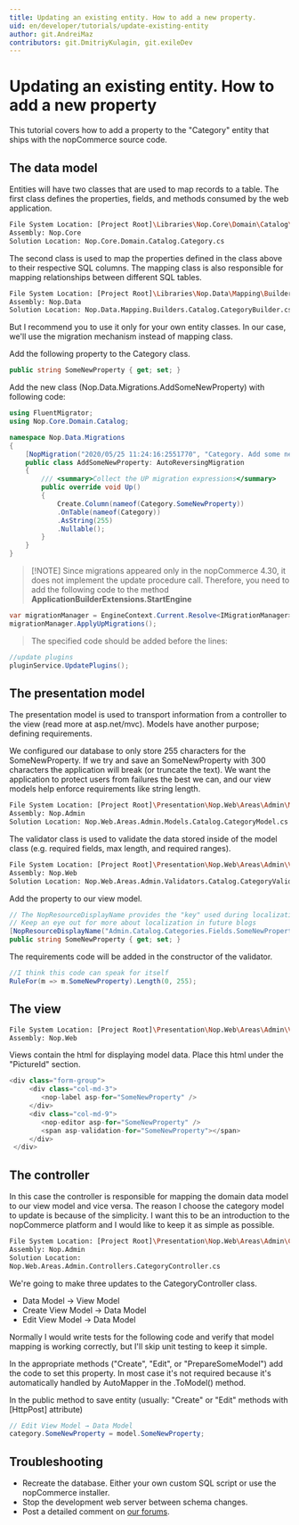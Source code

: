 ```yaml
---
title: Updating an existing entity. How to add a new property.
uid: en/developer/tutorials/update-existing-entity
author: git.AndreiMaz
contributors: git.DmitriyKulagin, git.exileDev
---
```


# Updating an existing entity. How to add a new property

This tutorial covers how to add a property to the "Category" entity that ships with the nopCommerce source code.

## The data model

Entities will have two classes that are used to map records to a table. The first class defines the properties, fields, and methods consumed by the web application.

```sh
File System Location: [Project Root]\Libraries\Nop.Core\Domain\Catalog\Category.cs
Assembly: Nop.Core
Solution Location: Nop.Core.Domain.Catalog.Category.cs
```

The second class is used to map the properties defined in the class above to their respective SQL columns. The mapping class is also responsible for mapping relationships between different SQL tables.

```sh
File System Location: [Project Root]\Libraries\Nop.Data\Mapping\Builders\Catalog\CategoryBuilder.cs
Assembly: Nop.Data
Solution Location: Nop.Data.Mapping.Builders.Catalog.CategoryBuilder.cs
```

But I recommend you to use it only for your own entity classes. In our case, we'll use the migration mechanism instead of mapping class.

Add the following property to the Category class.

```csharp
public string SomeNewProperty { get; set; }
```

Add the new class (Nop.Data.Migrations.AddSomeNewProperty) with following code:

```csharp
using FluentMigrator;
using Nop.Core.Domain.Catalog;

namespace Nop.Data.Migrations
{
    [NopMigration("2020/05/25 11:24:16:2551770", "Category. Add some new property")]
    public class AddSomeNewProperty: AutoReversingMigration
    {
        /// <summary>Collect the UP migration expressions</summary>
        public override void Up()
        {
            Create.Column(nameof(Category.SomeNewProperty))
            .OnTable(nameof(Category))
            .AsString(255)
            .Nullable();
        }
    }
}
```

> [!NOTE] Since migrations appeared only in the nopCommerce 4.30, it does not implement the update procedure call. Therefore, you need to add the following code to the method **ApplicationBuilderExtensions.StartEngine**

```csharp
var migrationManager = EngineContext.Current.Resolve<IMigrationManager>();
migrationManager.ApplyUpMigrations();
```

> The specified code should be added before the lines:

```csharp
//update plugins
pluginService.UpdatePlugins();
```

## The presentation model

The presentation model is used to transport information from a controller to the view (read more at asp.net/mvc). Models have another purpose; defining requirements.

We configured our database to only store 255 characters for the SomeNewProperty. If we try and save an SomeNewProperty with 300 characters the application will break (or truncate the text). We want the application to protect users from failures the best we can, and our view models help enforce requirements like string length.

```sh
File System Location: [Project Root]\Presentation\Nop.Web\Areas\Admin\Models\Catalog\CategoryModel.cs
Assembly: Nop.Admin
Solution Location: Nop.Web.Areas.Admin.Models.Catalog.CategoryModel.cs
```

The validator class is used to validate the data stored inside of the model class (e.g. required fields, max length, and required ranges).

```sh
File System Location: [Project Root]\Presentation\Nop.Web\Areas\Admin\Validators\Catalog\CategoryValidator.cs
Assembly: Nop.Web
Solution Location: Nop.Web.Areas.Admin.Validators.Catalog.CategoryValidator.cs
```

Add the property to our view model.

```csharp
// The NopResourceDisplayName provides the "key" used during localization
// Keep an eye out for more about localization in future blogs
[NopResourceDisplayName("Admin.Catalog.Categories.Fields.SomeNewProperty")]
public string SomeNewProperty { get; set; }
```

The requirements code will be added in the constructor of the validator.

```csharp
//I think this code can speak for itself
RuleFor(m => m.SomeNewProperty).Length(0, 255);
```

## The view

```sh
File System Location: [Project Root]\Presentation\Nop.Web\Areas\Admin\Views\Category\ _CreateOrUpdate.Info.cshtml
Assembly: Nop.Web
```

Views contain the html for displaying model data. Place this html under the "PictureId" section.

```csharp
<div class="form-group">
     <div class="col-md-3">
        <nop-label asp-for="SomeNewProperty" />
     </div>
     <div class="col-md-9">
        <nop-editor asp-for="SomeNewProperty" />
        <span asp-validation-for="SomeNewProperty"></span>
     </div>
 </div>
```

## The controller

In this case the controller is responsible for mapping the domain data model to our view model and vice versa. The reason I choose the category model to update is because of the simplicity. I want this to be an introduction to the nopCommerce platform and I would like to keep it as simple as possible.

```sh
File System Location: [Project Root]\Presentation\Nop.Web\Areas\Admin\Controllers\CategoryController.cs
Assembly: Nop.Admin
Solution Location:
Nop.Web.Areas.Admin.Controllers.CategoryController.cs
```

We're going to make three updates to the CategoryController class.

* Data Model → View Model
* Create View Model → Data Model
* Edit View Model → Data Model

Normally I would write tests for the following code and verify that model mapping is working correctly, but I'll skip unit testing to keep it simple.

In the appropriate methods ("Create", "Edit", or "PrepareSomeModel") add the code to set this property. In most case it's not required because it's automatically handled by AutoMapper in the .ToModel() method.

In the public method to save entity (usually: "Create" or "Edit" methods with [HttpPost] attribute)

```csharp
// Edit View Model → Data Model
category.SomeNewProperty = model.SomeNewProperty;
```

## Troubleshooting

* Recreate the database. Either your own custom SQL script or use the nopCommerce installer.
* Stop the development web server between schema changes.
* Post a detailed comment on [our forums](http://www.nopcommerce.com/boards/).
